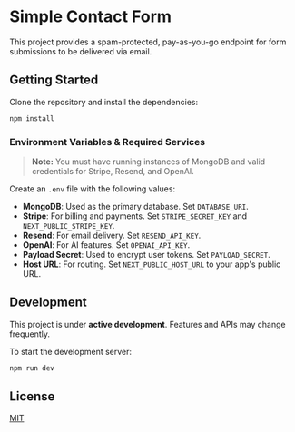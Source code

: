 # Simple Contact Form

This project provides a spam-protected, pay-as-you-go endpoint for form submissions to be delivered via email.


## Getting Started

Clone the repository and install the dependencies:
```bash
npm install
```

### Environment Variables & Required Services
> **Note:** You must have running instances of MongoDB and valid credentials for Stripe, Resend, and OpenAI.

Create an `.env` file with the following values:
- **MongoDB**: Used as the primary database. Set `DATABASE_URI`.
- **Stripe**: For billing and payments. Set `STRIPE_SECRET_KEY` and `NEXT_PUBLIC_STRIPE_KEY`.
- **Resend**: For email delivery. Set `RESEND_API_KEY`.
- **OpenAI**: For AI features. Set `OPENAI_API_KEY`.
- **Payload Secret**: Used to encrypt user tokens. Set `PAYLOAD_SECRET`.
- **Host URL**: For routing. Set `NEXT_PUBLIC_HOST_URL` to your app's public URL.

## Development

This project is under **active development**. Features and APIs may change frequently.

To start the development server:

```bash
npm run dev
```

## License

[MIT](LICENSE)
